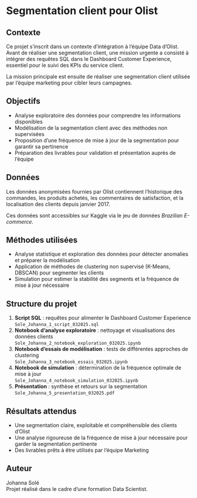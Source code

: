 # Segmentation client pour Olist

## Contexte

Ce projet s’inscrit dans un contexte d’intégration à l’équipe Data d’Olist. Avant de réaliser une segmentation client, une mission urgente a consisté à intégrer des requêtes SQL dans le Dashboard Customer Experience, essentiel pour le suivi des KPIs du service client.

La mission principale est ensuite de réaliser une segmentation client utilisée par l’équipe marketing pour cibler leurs campagnes.

## Objectifs

- Analyse exploratoire des données pour comprendre les informations disponibles  
- Modélisation de la segmentation client avec des méthodes non supervisées  
- Proposition d’une fréquence de mise à jour de la segmentation pour garantir sa pertinence  
- Préparation des livrables pour validation et présentation auprès de l’équipe  

## Données

Les données anonymisées fournies par Olist contiennent l’historique des commandes, les produits achetés, les commentaires de satisfaction, et la localisation des clients depuis janvier 2017.

Ces données sont accessibles sur Kaggle via le jeu de données *Brazilian E-commerce*.

## Méthodes utilisées

- Analyse statistique et exploration des données pour détecter anomalies et préparer la modélisation  
- Application de méthodes de clustering non supervisé (K-Means, DBSCAN) pour segmenter les clients  
- Simulation pour estimer la stabilité des segments et la fréquence de mise à jour nécessaire  

## Structure du projet

1. **Script SQL** : requêtes pour alimenter le Dashboard Customer Experience  
   `Sole_Johanna_1_script_032025.sql`  
2. **Notebook d’analyse exploratoire** : nettoyage et visualisations des données clients  
   `Sole_Johanna_2_notebook_exploration_032025.ipynb`  
3. **Notebook d’essais de modélisation** : tests de différentes approches de clustering  
   `Sole_Johanna_3_notebook_essais_032025.ipynb`  
4. **Notebook de simulation** : détermination de la fréquence optimale de mise à jour  
   `Sole_Johanna_4_notebook_simulation_032025.ipynb`  
5. **Présentation** : synthèse et retours sur la segmentation  
   `Sole_Johanna_5_presentation_032025.pdf`  

## Résultats attendus

- Une segmentation claire, exploitable et compréhensible des clients d’Olist  
- Une analyse rigoureuse de la fréquence de mise à jour nécessaire pour garder la segmentation pertinente  
- Des livrables prêts à être utilisés par l’équipe Marketing  

## Auteur

Johanna Solé  
Projet réalisé dans le cadre d’une formation Data Scientist.
